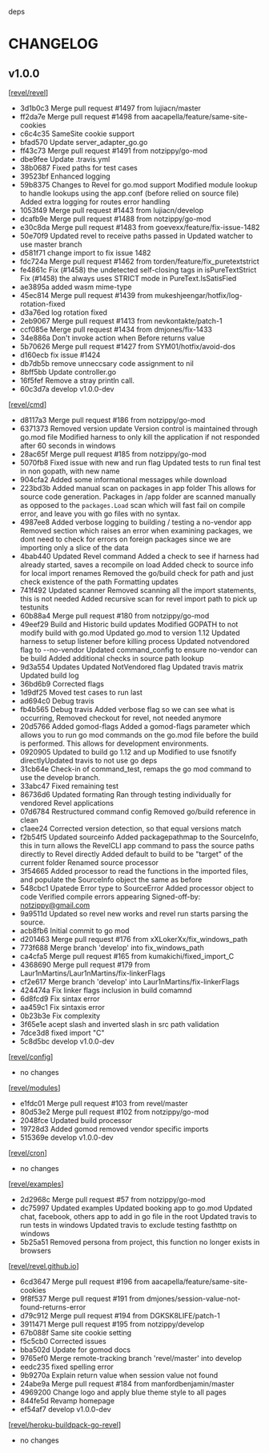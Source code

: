 deps
# CHANGELOG

## v1.0.0

[[revel/revel](https://github.com/revel/revel)]

* 3d1b0c3 Merge pull request #1497 from lujiacn/master
* ff2da7e Merge pull request #1498 from aacapella/feature/same-site-cookies
* c6c4c35 SameSite cookie support
* bfad570 Update server_adapter_go.go
* ff43c73 Merge pull request #1491 from notzippy/go-mod
* dbe9fee Update .travis.yml
* 38b0687 Fixed paths for test cases
* 39523bf Enhanced logging
* 59b8375 Changes to Revel for go.mod support Modified module lookup to handle lookups using the app.conf (before relied on source file) Added extra logging for routes error handling
* 1053f49 Merge pull request #1443 from lujiacn/develop
* dcafb9e Merge pull request #1488 from notzippy/go-mod
* e30c8da Merge pull request #1483 from goevexx/feature/fix-issue-1482
* 50e70f9 Updated revel to receive paths passed in Updated watcher to use master branch
* d581f71 change import to fix issue 1482
* fdc724a Merge pull request #1462 from torden/feature/fix_puretextstrict
* fe4861c Fix (#1458) the undetected self-closing tags in isPureTextStrict Fix (#1458) the always uses STRICT mode in PureText.IsSatisFied
* ae3895a added wasm mime-type
* 45ec814 Merge pull request #1439 from mukeshjeengar/hotfix/log-rotation-fixed
* d3a76ed log rotation fixed
* 2eb9067 Merge pull request #1413 from nevkontakte/patch-1
* ccf085e Merge pull request #1434 from dmjones/fix-1433
* 34e886a Don't invoke action when Before returns value
* 5b70626 Merge pull request #1427 from SYM01/hotfix/avoid-dos
* d160ecb fix issue #1424
* db7db5b remove unneccsary code assignment to nil
* 8bff5bb Update controller.go
* 16f5fef Remove a stray println call.
* 60c3d7a develop v1.0.0-dev

[[revel/cmd](https://github.com/revel/cmd)]

* d8117a3 Merge pull request #186 from notzippy/go-mod
* 6371373 Removed version update Version control is maintained through go.mod file Modified harness to only kill the application if not responded after 60 seconds in windows
* 28ac65f Merge pull request #185 from notzippy/go-mod
* 5070fb8 Fixed issue with new and run flag Updated tests to run final test in non gopath, with new name
* 904cfa2 Added some informational messages while download
* 223bd3b Added manual scan on packages in app folder This allows for source code generation. Packages in <application>/app folder are scanned manually as opposed to the `packages.Load` scan which will fast fail on compile error, and leave you with go files with no syntax.
* 4987ee8 Added verbose logging to building / testing a no-vendor app Removed section which raises an error when examining packages, we dont need to check for errors on foreign packages since we are importing only a slice of the data
* 4bab440 Updated Revel command Added a check to see if harness had already started, saves a recompile on load Added check to source info for local import renames Removed the go/build check for path and just check existence of the path Formatting updates
* 741f492 Updated scanner Removed scanning all the import statements, this is not needed Added recursive scan for revel import path to pick up testunits
* 60b88a4 Merge pull request #180 from notzippy/go-mod
* 49eef29 Build and Historic build updates Modified GOPATH to not modify build with go.mod Updated go.mod to version 1.12 Updated harness to setup listener before killing process Updated notvendored flag to --no-vendor Updated command_config to ensure no-vendor can be build Added additional checks in source path lookup
* 9d3a554 Updates Updated NotVendored flag Updated travis matrix Updated build log
* 36bd6b9 Corrected flags
* 1d9df25 Moved test cases to run last
* ad694c0 Debug travis
* fb4b565 Debug travis Added verbose flag so we can see what is occurring, Removed checkout for revel, not needed anymore
* 20d5766 Added gomod-flags Added a gomod-flags parameter which allows you to run go mod commands on the go.mod file before the build is performed. This allows for development environments.
* 0920905 Updated to build go 1.12 and up Modified to use fsnotify directlyUpdated travis to not use go deps
* 31cb64e Check-in of command_test, remaps the go mod command to use the develop branch.
* 33abc47 Fixed remaining test
* 86736d6 Updated formating Ran through testing individually for vendored Revel applications
* 07d6784 Restructured command config Removed go/build reference in clean
* c1aee24 Corrected version detection, so that equal versions match
* f2b54f5 Updated sourceinfo Added packagepathmap to the SourceInfo, this in turn allows the RevelCLI app command to pass the source paths directly to Revel directly Added default to build to be "target" of the current folder Renamed source processor
* 3f54665 Added processor to read the functions in the imported files, and populate the SourceInfo object the same as before
* 548cbc1 Upatede Error type to SourceError Added processor object to code Verified compile errors appearing Signed-off-by: notzippy@gmail.com
* 9a9511d Updated so revel new works and revel run starts parsing the source.
* acb8fb6 Initial commit to go mod
* d201463 Merge pull request #176 from xXLokerXx/fix_windows_path
* 773f688 Merge branch 'develop' into fix_windows_path
* ca4cfa5 Merge pull request #165 from kumakichi/fixed_import_C
* 4368690 Merge pull request #179 from Laur1nMartins/Laur1nMartins/fix-linkerFlags
* cf2e617 Merge branch 'develop' into Laur1nMartins/fix-linkerFlags
* 424474a Fix linker flags inclusion in build comamnd
* 6d8fcd9 Fix sintax error
* aa459c1 Fix sintaxis error
* 0b23b3e Fix complexity
* 3f65e1e acept slash and inverted slash in src path validation
* 7dce3d8 fixed import "C"
* 5c8d5bc develop v1.0.0-dev

[[revel/config](https://github.com/revel/config)]

* no changes

[[revel/modules](https://github.com/revel/modules)]

* e1fdc01 Merge pull request #103 from revel/master
* 80d53e2 Merge pull request #102 from notzippy/go-mod
* 2048fce Updated build processor
* 19728d3 Added gomod removed vendor specific imports
* 515369e develop v1.0.0-dev

[[revel/cron](https://github.com/revel/cron)]

* no changes

[[revel/examples](https://github.com/revel/examples)]

* 2d2968c Merge pull request #57 from notzippy/go-mod
* dc75997 Updated examples Updated booking app to go.mod Updated chat, facebook, others app to add in go file in the root Updated travis to run tests in windows Updated travis to exclude testing fasthttp on windows
* 5b25a51 Removed persona from project, this function no longer exists in browsers

[[revel/revel.github.io](https://github.com/revel/revel.github.io)]

* 6cd3647 Merge pull request #196 from aacapella/feature/same-site-cookies
* 9f8f537 Merge pull request #191 from dmjones/session-value-not-found-returns-error
* d79c912 Merge pull request #194 from DGKSK8LIFE/patch-1
* 3911471 Merge pull request #195 from notzippy/develop
* 67b088f Same site cookie setting
* f5c5cb0 Corrected issues
* bba502d Update for gomod docs
* 9765ef0 Merge remote-tracking branch 'revel/master' into develop
* eedc235 fixed spelling error
* 9b9270a Explain return value when session value not found
* 24abe9a Merge pull request #184 from manfordbenjamin/master
* 4969200 Change logo and apply blue theme style to all pages
* 844fe5d Revamp homepage
* ef54af7 develop v1.0.0-dev

[[revel/heroku-buildpack-go-revel](https://github.com/revel/heroku-buildpack-go-revel)]

* no changes


